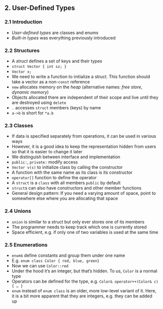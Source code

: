 ## 2. User-Defined Types

### 2.1 Introduction

* *User-defined types* are classes and enums
* *Built-in types* was everything previously introduced

### 2.2 Structures

* A *struct* defines a set of keys and their types
* `struct Vector { int sz; }`
* `Vector x;`
* We need to write a function to initialize a struct. This function should take a vector as a non-`const` reference
* `new` allocates memory on the *heap* (alternative names: *free store*, *dynamic memory*)
* Objects allocated there are independent of their scope and live until they are destroyed using `delete`
* `.` accesses `struct` members (keys) by name
* `a->b` is short for `*a.b` 

### 2.3 Classes

* If data is specified separately from operations, it can be used in various ways
* However, it is a good idea to keep the representation hidden from users so that it is easier to change it later
* We distinguish between interface and implementation
* `public:`, `private:` modify access
* `Vector v(s)` to initialize class by calling the constructor
* A function with the same name as its class is its constructor
* `operator[]` function to define the operator
* A `struct` is a `class` with all members `public` by default
* `struct`s can also have constructors and other member functions
* General design pattern: If you need a varying amount of space, point to somewhere else where you are allocating that space

### 2.4 Unions

* `union` is similar to a struct but only ever stores one of its members
* The programmer needs to keep track which one is currently stored
* Space efficient, e.g. if only one of two variables is used at the same time

### 2.5 Enumerations

* `enum`s define constants and group them under one name
* E.g. `enum class Color { red, blue, green}`
* Now we can use `Color::red`
* Under the hood it’s an integer, but that’s hidden. To us, `Color` is a normal type
* Operators can be defined for the type, e.g. `Color& operator++(Color& c) { … }`
* `enum` instead of `enum class` is an older, more low-level variant of it. Here, it is a bit more apparent that they are integers, e.g. they can be added up
